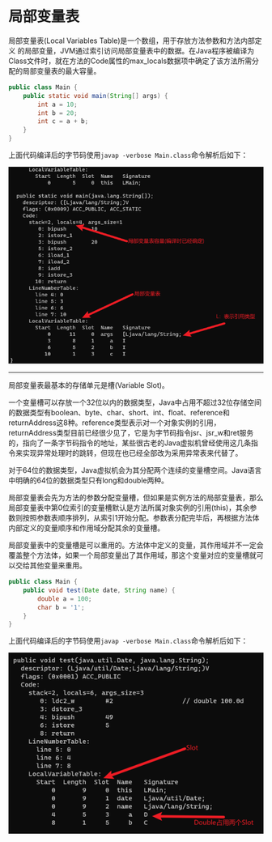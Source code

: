 # 局部变量表

局部变量表(Local Variables Table)是一个数组，用于存放方法参数和方法内部定义
的局部变量，JVM通过索引访问局部变量表中的数据。在Java程序被编译为Class文件时，就在方法的Code属性的max_locals数据项中确定了该方法所需分配的局部变量表的最大容量。

```java
public class Main {
    public static void main(String[] args) {
        int a = 10;
        int b = 20;
        int c = a + b;
    }
}
```

上面代码编译后的字节码使用`javap -verbose Main.class`命令解析后如下：

![](./img/local_var_1.png)

---

局部变量表最基本的存储单元是槽(Variable Slot)。

一个变量槽可以存放一个32位以内的数据类型，Java中占用不超过32位存储空间的数据类型有boolean、byte、char、short、int、float、reference和returnAddress这8种。reference类型表示对一个对象实例的引用，returnAddress类型目前已经很少见了，它是为字节码指令jsr、jsr_w和ret服务的，指向了一条字节码指令的地址，某些很古老的Java虚拟机曾经使用这几条指令来实现异常处理时的跳转，但现在也已经全部改为采用异常表来代替了。

对于64位的数据类型，Java虚拟机会为其分配两个连续的变量槽空间。Java语言中明确的64位的数据类型只有long和double两种。

局部变量表会先为方法的参数分配变量槽，但如果是实例方法的局部变量表，那么局部变量表中第0位索引的变量槽默认是方法所属对象实例的引用(this)，其余参数则按照参数表顺序排列，从索引1开始分配。参数表分配完毕后，再根据方法体内部定义的变量顺序和作用域分配其余的变量槽。

局部变量表中的变量槽是可以重用的。方法体中定义的变量，其作用域并不一定会覆盖整个方法体，如果一个局部变量出了其作用域，那这个变量对应的变量槽就可以交给其他变量来重用。

```java
public class Main {
    public void test(Date date, String name) {
        double a = 100;
        char b = '1';
    }
}
```

上面代码编译后的字节码使用`javap -verbose Main.class`命令解析后如下：

![](./img/local_var_slot.png)
